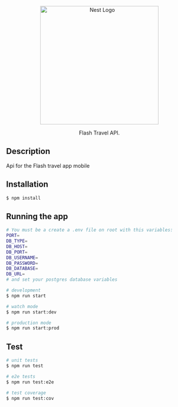<p align="center">
  <a href="http://nestjs.com/" target="blank"><img src="https://nestjs.com/img/logo_text.svg" width="320" alt="Nest Logo" /></a>
</p>

<p align="center">Flash Travel API.</p>

## Description

<p>Api for the Flash travel app mobile</p>

## Installation

```bash
$ npm install
```

## Running the app

```bash
# You must be a create a .env file on root with this variables:
PORT=
DB_TYPE=
DB_HOST=
DB_PORT=
DB_USERNAME=
DB_PASSWORD=
DB_DATABASE=
DB_URL=
# and set your postgres database variables

# development
$ npm run start

# watch mode
$ npm run start:dev

# production mode
$ npm run start:prod
```

## Test

```bash
# unit tests
$ npm run test

# e2e tests
$ npm run test:e2e

# test coverage
$ npm run test:cov
```
